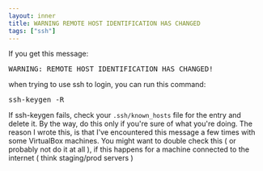 ```yaml
---
layout: inner
title: WARNING REMOTE HOST IDENTIFICATION HAS CHANGED
tags: ["ssh"]
---
```

If you get this message:
<pre>WARNING: REMOTE HOST IDENTIFICATION HAS CHANGED!</pre>

when trying to use ssh to login, you can run this command:
<pre>ssh-keygen -R <host_or_ip></pre>

If ssh-keygen fails, check your `.ssh/known_hosts` file for the entry and delete it.
By the way, do this only if you're sure of what you're doing. The reason I wrote this,
is that I've encountered this message a few times with some VirtualBox machines. 
You might want to double check this ( or probably not do it at all ), if this
happens for a machine connected to the internet ( think staging/prod servers )
